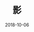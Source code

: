 ---
title: '影'
date: '2018-10-06'
price: '35.0'
theaters: ['太平洋影城·北京中关村店']
seat: ['10-13']
remark: ['2D国语']
---